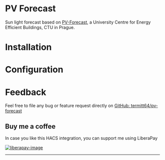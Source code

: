 # PV Forecast

Sun light forecast based on [PV-Forecast][pv-forecast], a University Centre for Energy Efficient Buildings, CTU in Prague.

# Installation

# Configuration

# Feedback

Feel free to file any bug or feature request directly on [GitHub: termitt64/pv-forecast][issues]

## Buy me a coffee
In case you like this HACS integration, you can support me using LiberaPay

[![liberapay-image]][liberapay-donate]

***
[pv-forecast]: http://pvforecast.cz
[homepage]: https://github.com/termitt64/hacs-pv-forecast
[issues]: https://github.com/termitt64/hacs-pv-forecast/issues
[liberapay-image]: https://liberapay.com/assets/widgets/donate.svg
[liberapay-donate]: https://liberapay.com/termitt64/donate